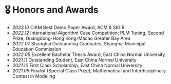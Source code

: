 # 🎖 Honors and Awards
- *2023.10* CIKM Best Demo Paper Award, ACM & SIGIR 
- *2022.12* International Algorithm Case Competition: PLM Tuning, Second Prize, Guangdong-Hong Kong-Macao Greater Bay Area 
- *2022.07* Shanghai Outstanding Graduates, Shanghai Municipal Education Commission 
- *2022.05* Excellent Bachelor Thesis Award, East China Normal University
- *2021.11* Outstanding Student, East China Normal University
- *2021.10* First Class Scholarship, East China Normal University
- *2021.05* Finalist (Special Class Prize), Mathematical and Interdisciplinary Contest in Modeling